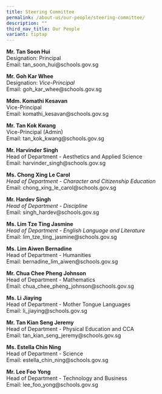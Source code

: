 ```yaml
---
title: Steering Committee
permalink: /about-us/our-people/steering-committee/
description: ""
third_nav_title: Our People
variant: tiptap
---
```

<p><strong>Mr. Tan Soon Hui</strong>
<br>Designation: Principal
<br>Email: tan_soon_hui@schools.gov.sg</p>
<p><strong>Mr. Goh Kar Whee</strong>
<br>Designation: <em>Vice-Principal</em>
<br>Email: goh_kar_whee@schools.gov.sg</p>
<p><strong>Mdm. Komathi Kesavan</strong>
<br>Vice-Principal
<br>Email: komathi_kesavan@schools.gov.sg</p>
<p><strong>Mr. Tan Kok Kwang</strong>
<br>Vice-Principal (Admin)
<br>Email: tan_kok_kwang@schools.gov.sg</p>
<p><strong>Mr. Harvinder Singh</strong>
<br>Head of Department - Aesthetics and Applied Science
<br>Email: harvinder_singh@schools.gov.sg</p>
<p><strong>Ms. Chong Xing Le Carol</strong>
<br><em>Head of Department - Character and Citizenship Education</em>
<br>Email: chong_xing_le_carol@schools.gov.sg</p>
<p><strong>Mr. Hardev Singh</strong>
<br><em>Head of Department - Discipline</em>
<br>Email: singh_hardev@schools.gov.sg</p>
<p><strong>Ms. Lim Tze Ting Jasmine</strong>
<br><em>Head of Department - English Language and Literature</em>
<br>Email: lim_tze_ting_jasmine@schools.gov.sg</p>
<p><strong>Ms. Lim Aiwen Bernadine</strong>
<br>Head of Department - Humanities
<br>Email: bernadine_lim_aiwen@schools.gov.sg</p>
<p><strong>Mr. Chua Chee Pheng Johnson</strong>
<br>Head of Department - Mathematics
<br>Email: chua_chee_pheng_johnson@schools.gov.sg</p>
<p><strong>Ms. Li Jiaying</strong>
<br>Head of Department - Mother Tongue Languages
<br>Email: li_jiaying@schools.gov.sg</p>
<p><strong>Mr. Tan Kian Seng Jeremy</strong>
<br>Head of Department - Physical Education and CCA
<br>Email: tan_kian_seng_jeremy@schools.gov.sg</p>
<p><strong>Ms. Estella Chin Ning</strong>
<br>Head of Department - Science
<br>Email: estella_chin_ning@schools.gov.sg</p>
<p><strong>Mr. Lee Foo Yong</strong>
<br>Head of Department - Technology and Business
<br>Email: lee_foo_yong@schools.gov.sg</p>
<p></p>